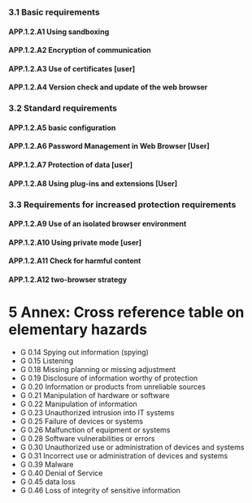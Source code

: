 ### 3.1 Basic requirements
#### APP.1.2.A1 Using sandboxing
#### APP.1.2.A2 Encryption of communication
#### APP.1.2.A3 Use of certificates [user]
#### APP.1.2.A4 Version check and update of the web browser
### 3.2 Standard requirements
#### APP.1.2.A5 basic configuration
#### APP.1.2.A6 Password Management in Web Browser [User]
#### APP.1.2.A7 Protection of data [user]
#### APP.1.2.A8 Using plug-ins and extensions [User]
### 3.3 Requirements for increased protection requirements
#### APP.1.2.A9 Use of an isolated browser environment
#### APP.1.2.A10 Using private mode [user]
#### APP.1.2.A11 Check for harmful content
#### APP.1.2.A12 two-browser strategy
# 5 Annex: Cross reference table on elementary hazards
* G 0.14 Spying out information (spying)
* G 0.15 Listening
* G 0.18 Missing planning or missing adjustment
* G 0.19 Disclosure of information worthy of protection
* G 0.20 Information or products from unreliable sources
* G 0.21 Manipulation of hardware or software
* G 0.22 Manipulation of information
* G 0.23 Unauthorized intrusion into IT systems
* G 0.25 Failure of devices or systems
* G 0.26 Malfunction of equipment or systems
* G 0.28 Software vulnerabilities or errors
* G 0.30 Unauthorized use or administration of devices and systems
* G 0.31 Incorrect use or administration of devices and systems
* G 0.39 Malware
* G 0.40 Denial of Service
* G 0.45 data loss
* G 0.46 Loss of integrity of sensitive information
